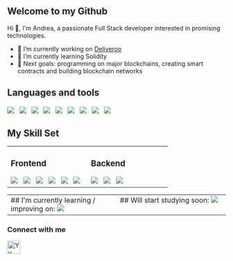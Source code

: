 <!-- <p align="center">
    <img src="https://rishavanand.github.io/static/images/greetings.gif" align="center" style="width: 100%" />
</p> -->

## Welcome to my Github
Hi 👋, I'm Andrea, a passionate Full Stack developer interested in promising technologies.

- 🔭 I’m currently working on [Deliveroo](https://github.com/painteyes/laravel-vue-deliveroo)  
- 🌱 I’m currently learning Solidity 
- 🎯 Next goals: programming on major blockchains, creating smart contracts and building blockchain networks 

## Languages and tools
<div style="margin-top: 20px">
    <img src="https://img.shields.io/badge/-HTML-E34F26?logo=html5&logoColor=white"/>&nbsp;&nbsp;
    <img src="https://img.shields.io/badge/-CSS-1572B6?logo=css3&logoColor=white"/>&nbsp;&nbsp;
    <img src="https://img.shields.io/badge/-JavaScript-F7DF1E?logo=javaScript&logoColor=222"/>&nbsp;&nbsp;
    <img src="https://img.shields.io/badge/-Bootstrap-7952B3?logo=Bootstrap&logoColor=white"/>&nbsp;&nbsp;
    <img src="https://img.shields.io/badge/-Sass-CC6699?logo=Sass&logoColor=white"/>&nbsp;&nbsp;
    <img src="https://img.shields.io/badge/-Vue.js-4FC08D?logo=Vue.js&logoColor=white"/>&nbsp;&nbsp;
    <img src="https://img.shields.io/badge/-PHP-777BB4?logo=php&logoColor=white"/>&nbsp;&nbsp;
    <img src="https://img.shields.io/badge/-MySQL-4479A1?logo=MySQL&logoColor=white"/>&nbsp;&nbsp;
    <img src="https://img.shields.io/badge/-Laravel-FF2D20?logo=Laravel&logoColor=white"/>&nbsp;&nbsp;
    <br>
</div>


<!-- ## Graphics Software
<div style="margin-bottom: 20px">
    <img src="https://img.shields.io/badge/-Adobe Photoshop-31A8FF?logo=Adobe-Photoshop&logoColor=white&style=for-the-badge"/>&nbsp;&nbsp;
    <img src="https://img.shields.io/badge/-Adobe Premiere Pro-7952B3?logo=Adobe-Premiere-Pro&logoColor=white&style=for-the-badge"/>&nbsp;&nbsp;
    <img src="https://img.shields.io/badge/-Adobe After Effects-9999FF?logo=Adobe-After-Effects&logoColor=white&style=for-the-badge"/>&nbsp;&nbsp;
</div> -->

## My Skill Set  
<table><tr><td valign="top" width="50%">



### Frontend  
<div >  
<img src="https://img.shields.io/badge/-HTML-E34F26?logo=html5&logoColor=white"/>&nbsp;&nbsp;
<img src="https://img.shields.io/badge/-CSS-1572B6?logo=css3&logoColor=white"/>&nbsp;&nbsp;
<img src="https://img.shields.io/badge/-JavaScript-F7DF1E?logo=javaScript&logoColor=222"/>&nbsp;&nbsp;
<img src="https://img.shields.io/badge/-Bootstrap-7952B3?logo=Bootstrap&logoColor=white"/>&nbsp;&nbsp;
<img src="https://img.shields.io/badge/-Sass-CC6699?logo=Sass&logoColor=white"/>&nbsp;&nbsp;
<img src="https://img.shields.io/badge/-Vue.js-4FC08D?logo=Vue.js&logoColor=white"/>&nbsp;&nbsp;
</div>

</td><td valign="top" width="50%">



### Backend  
<div >  
<img src="https://img.shields.io/badge/-PHP-777BB4?logo=php&logoColor=white"/>&nbsp;&nbsp;
<img src="https://img.shields.io/badge/-MySQL-4479A1?logo=MySQL&logoColor=white"/>&nbsp;&nbsp;
<img src="https://img.shields.io/badge/-Laravel-FF2D20?logo=Laravel&logoColor=white"/>&nbsp;&nbsp;
</div>

</td></tr></table>  

<table>
    <tr>
        <td valign="top" width="50%">
            ## I'm currently learning / improving on:
            <img src="https://img.shields.io/badge/-SOLIDITY-black"/>&nbsp;&nbsp;
        </td>
        <td valign="top" width="50%">
            ## Will start studying soon:
            <img src="https://img.shields.io/badge/-C++-blue?logo=c%2B%2B&&logoColor=white"/>&nbsp;&nbsp;
        </td>
    </tr>
</table>     
        
### Connect with me
<a href="https://www.linkedin.com/in/occhipinti/"><img align="left" src="https://raw.githubusercontent.com/yushi1007/yushi1007/main/images/linkedin.svg" alt="Yu Shi | LinkedIn" style="width: 30px" /></a> 
